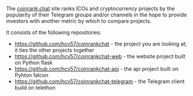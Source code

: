 The [coinrank.chat](http://coinrank.chat) site ranks ICOs and cryptocurrency projects by the popularity of their 
Telegram groups and/or channels in the hope to provide investors with another metric by which to compare projects.

It consists of the following repositories:
- https://github.com/hcv57/coinrankchat - the project you are looking at; it ties the other projects together
- https://github.com/hcv57/coinrankchat-web - the website project built on Python flask
- https://github.com/hcv57/coinrankchat-api - the api project built on Pyhton falcon
- https://github.com/hcv57/coinrankchat-telegram - the Telegram client build on telethon
